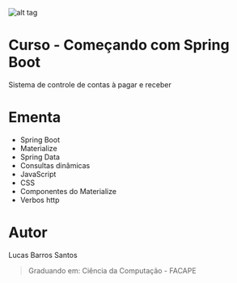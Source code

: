 ![alt tag](https://raw.githubusercontent.com/lucasbarrossantos/SpringBootAndMaterialize/master/index.png)

# Curso - Começando com Spring Boot
Sistema de controle de contas à pagar e receber

# Ementa
* Spring Boot
* Materialize
* Spring Data
* Consultas dinâmicas
* JavaScript
* CSS
* Componentes do Materialize
* Verbos http

# Autor
Lucas Barros Santos
> Graduando em: Ciência da Computação - FACAPE
